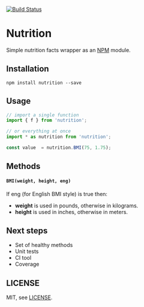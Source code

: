 
[![Build Status](https://travis-ci.org/redblues/node-nutrition.svg?branch=master)](https://travis-ci.org/redblues/node-nutrition)

# Nutrition

Simple nutrition facts wrapper as an [NPM](https://www.npmjs.com/) module.

## Installation

	npm install nutrition --save
	
## Usage

```js
// import a single function
import { f } from 'nutrition';

// or everything at once
import * as nutrition from 'nutrition';

const value  = nutrition.BMI(75, 1.75);
```

## Methods

#### `BMI(weight, height, eng)`

If eng (for English BMI style) is true then:

- **weight** is used in pounds, otherwise in kilograms.
- **height** is used in inches, otherwise in meters.



## Next steps

+ Set of healthy methods
+ Unit tests
+ CI tool
+ Coverage

## LICENSE

MIT, see [LICENSE](https://github.com/redblues/node-nutrition/blob/master/LICENSE).


